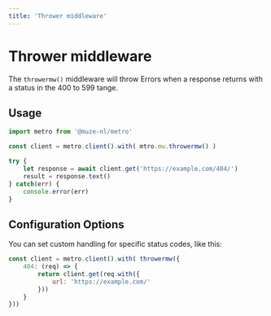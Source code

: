 ```yaml
---
title: 'Thrower middleware'
---
```

# Thrower middleware

The `throwermw()` middleware will throw Errors when a response returns with a status in the 400 to 599 tange.

## Usage

```javascript
import metro from '@muze-nl/metro'

const client = metro.client().with( mtro.mw.throwermw() )

try {
	let response = await client.get('https://example.com/404/')
	result = response.text()
} catch(err) {
	console.error(err)
}
```

## Configuration Options

You can set custom handling for specific status codes, like this:

```javascript
const client = metro.client().with( throwermw({
	404: (req) => {
		return client.get(req.with({
			url: 'https://example.com/'
		}))
	}
}))
```
